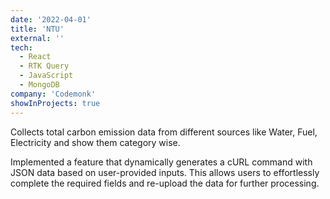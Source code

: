 ```yaml
---
date: '2022-04-01'
title: 'NTU'
external: ''
tech:
  - React
  - RTK Query
  - JavaScript
  - MongoDB
company: 'Codemonk'
showInProjects: true
---
```


Collects total carbon emission data from different sources like Water, Fuel, Electricity and show them category wise.

Implemented a feature that dynamically generates a cURL command with JSON data based on user-provided inputs. This allows users to effortlessly complete the required fields and re-upload the data for further processing.
